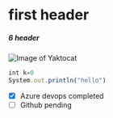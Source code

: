 # first header
##### 6 header
![Image of Yaktocat](https://octodex.github.com/images/yaktocat.png)

``` javascript
int k=0
System.out.println("hello")
```
- [x] Azure devops completed
- [ ] Github pending
